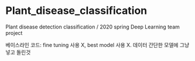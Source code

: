 # Plant_disease_classification
Plant disease detection classification / 2020 spring Deep Learning team project


베이스라인 코드: fine tuning 사용 X, best model 사용 X. 데이터 간단한 모델에 그냥 넣고 돌린것
